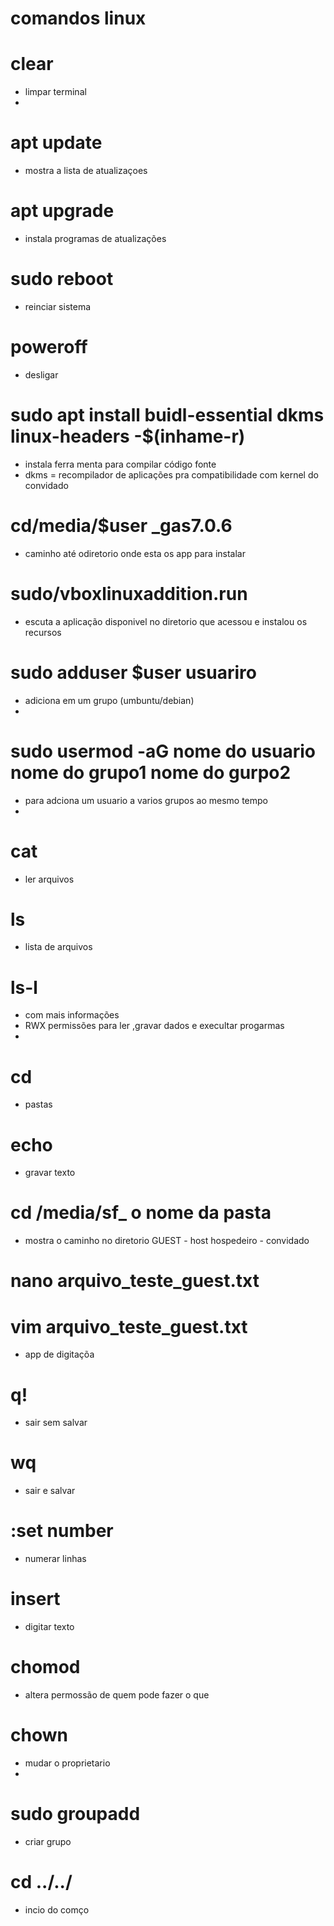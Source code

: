 # comandos linux 

#  clear
-  limpar terminal
-  
 # apt update
  - mostra a lista de atualizaçoes

 # apt upgrade
  - instala programas de atualizações
    
 #  sudo reboot
  - reinciar sistema

 #   poweroff 
-  desligar
   
 #  sudo apt install buidl-essential dkms linux-headers -$(inhame-r)
-  instala ferra menta para compilar código fonte
-  dkms = recompilador de aplicações pra compatibilidade com kernel do convidado

 #    cd/media/$user _gas7.0.6
-  caminho até odiretorio onde esta os app para instalar

 #  sudo/vboxlinuxaddition.run
- escuta a aplicação disponivel no diretorio que acessou e instalou os recursos

#  sudo adduser $user    usuariro
-  adiciona em um grupo  (umbuntu/debian)
-  
#  sudo usermod -aG nome do usuario nome do grupo1 nome do gurpo2
-  para adciona um usuario a varios grupos ao mesmo tempo
-  
 #  cat 
 - ler arquivos
   
# ls
-  lista de arquivos
#  ls-l
-  com mais informações
-  RWX   permissões para ler ,gravar dados e execultar progarmas
-  
#  cd
-  pastas

#  echo
-  gravar texto

#  cd /media/sf_ o nome da pasta 
-  mostra o caminho no diretorio GUEST -  host  hospedeiro - convidado 

#  nano arquivo_teste_guest.txt
# vim arquivo_teste_guest.txt 
-  app de digitaçõa  


#  q!
-  sair sem salvar

#  wq 

-  sair e salvar

# :set number
-  numerar linhas

#  insert 
-  digitar texto

# chomod
-  altera permossão de quem pode fazer o que

#  chown
-  mudar o proprietario
-  
#  sudo groupadd
-  criar grupo

#  cd  ../../
- incio do comço
